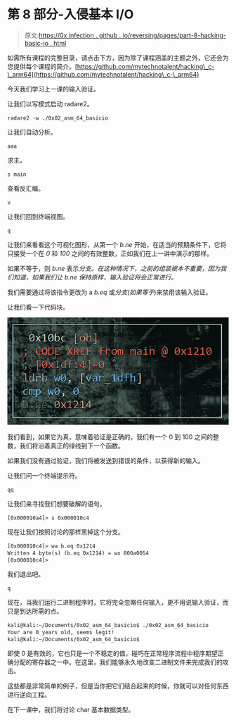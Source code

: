 # 第 8 部分-入侵基本 I/O

> 原文:[https://0x infection . github . io/reversing/pages/part-8-hacking-basic-io . html](https://0xinfection.github.io/reversing/pages/part-8-hacking-basic-io.html)

如需所有课程的完整目录，请点击下方，因为除了课程涵盖的主题之外，它还会为您提供每个课程的简介。[https://github.com/mytechnotalent/hacking\_c-\_arm64](https://github.com/mytechnotalent/hacking\_c-\_arm64)

今天我们学习上一课的输入验证。

让我们以写模式启动 radare2。

```
radare2 -w ./0x02_asm_64_basicio

```

让我们自动分析。

```
aaa

```

求主。

```
s main

```

查看反汇编。

```
v

```

让我们回到终端视图。

```
q

```

让我们来看看这个可视化图形，从第一个 *b.ne* 开始，在适当的预期条件下，它将只接受一个在 *0* 和 *100* 之间的有效整数，正如我们在上一讲中演示的那样。

如果不等于，则 *b.ne* 表示*分支。在这种情况下，之前的组装根本不重要，因为我们知道，如果我们让 b.ne 保持原样，输入验证将会正常进行。*

我们需要通过将该指令更改为 a *b.eq* 或*分支(如果等于*)来禁用该输入验证。

让我们看一下代码块。

![](img/82f433cdbe0f852c0c449f5a7516bea6.png)

我们看到，如果它为真，意味着验证是正确的，我们有一个 0 到 100 之间的整数，我们将沿着真正的绿线到下一个函数。

如果我们没有通过验证，我们将被发送到错误的条件，以获得新的输入。

让我们问一个终端提示符。

```
qq

```

让我们来寻找我们想要破解的语句。

```
[0x000010a4]> s 0x000010c4

```

现在让我们按照讨论的那样黑掉这个分支。

```
[0x000010c4]> wa b.eq 0x1214
Written 4 byte(s) (b.eq 0x1214) = wx 800a0054
[0x000010c4]>

```

我们退出吧。

```
q

```

现在，当我们运行二进制程序时，它将完全忽略任何输入，更不用说输入验证，而只是到达所需的点。

```
kali@kali:~/Documents/0x02_asm_64_basicio$ ./0x02_asm_64_basicio
Your are 0 years old, seems legit!
kali@kali:~/Documents/0x02_asm_64_basicio$

```

即使 0 是有效的，它也只是一个不稳定的值，碰巧在正常程序流程中程序期望正确分配的寄存器之一中。在这里，我们能够永久地改变二进制文件来完成我们的攻击。

这些都是非常简单的例子，但是当你把它们结合起来的时候，你就可以对任何东西进行逆向工程。

在下一课中，我们将讨论 char 基本数据类型。